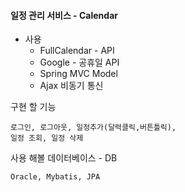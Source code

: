 #### 일정 관리 서비스 - Calendar

+ 사용
	+ FullCalendar - API
	+ Google - 공휴일 API
	+ Spring MVC Model
	+ Ajax 비동기 통신

구현 할 기능
```
로그인, 로그아웃, 일정추가(달력클릭,버튼틀릭), 
일정 조회, 일정 삭제
```

사용 해볼 데이터베이스 - DB
```
Oracle, Mybatis, JPA